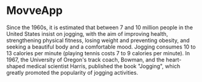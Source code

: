 # MovveApp

Since the 1960s, it is estimated that between 7 and 10 million people in the United States insist on jogging, with the aim of improving health, strengthening physical fitness, losing weight and preventing obesity, and seeking a beautiful body and a comfortable mood. Jogging consumes 10 to 13 calories per minute (playing tennis costs 7 to 9 calories per minute). In 1967, the University of Oregon's track coach, Bowman, and the heart-shaped medical scientist Harris, published the book "Jogging", which greatly promoted the popularity of jogging activities.

